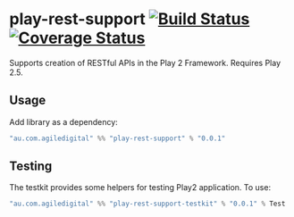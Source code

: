 # play-rest-support [![Build Status](https://travis-ci.org/agiledigital/play-rest-support.svg?branch=master)](https://travis-ci.org/agiledigital/play-rest-support)[![Coverage Status](https://coveralls.io/repos/github/agiledigital/play-rest-support/badge.svg?branch=master)](https://coveralls.io/github/agiledigital/play-rest-support?branch=master)

Supports creation of RESTful APIs in the Play 2 Framework. Requires Play 2.5.
## Usage

Add library as a dependency:

```scala
"au.com.agiledigital" %% "play-rest-support" % "0.0.1"
```

## Testing

The testkit provides some helpers for testing Play2 application. To use:

```scala
"au.com.agiledigital" %% "play-rest-support-testkit" % "0.0.1" % Test
```

